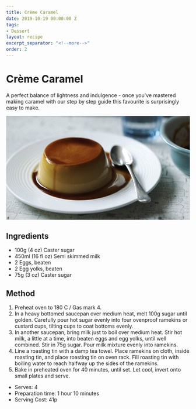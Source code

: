 ```yaml
---
title: Crème Caramel
date: 2019-10-19 00:00:00 Z
tags:
- Dessert
layout: recipe
excerpt_separator: "<!--more-->"
order: 2
---
```


# Crème Caramel

A perfect balance of lightness and indulgence - once you've mastered making caramel with our step by step guide this favourite is surprisingly easy to make.

<!--more-->

[![Crème Caramel](/_uploads/cremecaramel.jpg)](/_uploads/cremecaramel.jpg)

## Ingredients

- 100g (4 oz) Caster sugar
- 450ml (16 fl oz) Semi skimmed milk
- 2 Eggs, beaten
- 2 Egg yolks, beaten
- 75g (3 oz) Caster sugar

## Method

1. Preheat oven to 180 C / Gas mark 4.
2. In a heavy bottomed saucepan over medium heat, melt 100g sugar until golden. Carefully pour hot sugar evenly into four ovenproof ramekins or custard cups, tilting cups to coat bottoms evenly.
3. In another saucepan, bring milk just to boil over medium heat. Stir hot milk, a little at a time, into beaten eggs and egg yolks, until well combined. Stir in 75g sugar. Pour milk mixture evenly into ramekins.
4. Line a roasting tin with a damp tea towel. Place ramekins on cloth, inside roasting tin, and place roasting tin on oven rack. Fill roasting tin with boiling water to reach halfway up the sides of the ramekins.
5. Bake in preheated oven for 40 minutes, until set. Let cool, invert onto small plates and serve.

- Serves: 4
- Preparation time: 1 hour 10 minutes
- Serving Cost: 41p
